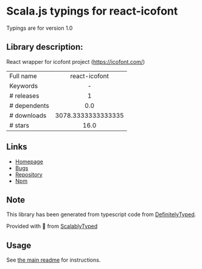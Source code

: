 
# Scala.js typings for react-icofont

Typings are for version 1.0

## Library description:
React wrapper for icofont project (https://icofont.com/)

|                    |                 |
| ------------------ | :-------------: |
| Full name          | react-icofont |
| Keywords           | - |
| # releases         | 1 |
| # dependents       | 0.0 |
| # downloads        | 3078.3333333333335 |
| # stars            | 16.0 |

## Links
- [Homepage](https://github.com/theanam/react-icofont)
- [Bugs](https://github.com/theanam/react-icofont/issues)
- [Repository](https://github.com/theanam/react-icofont)
- [Npm](https://www.npmjs.com/package/react-icofont)
    


## Note
This library has been generated from typescript code from [DefinitelyTyped](https://definitelytyped.org).

Provided with :purple_heart: from [ScalablyTyped](https://github.com/oyvindberg/ScalablyTyped)

## Usage
See [the main readme](../../readme.md) for instructions.


